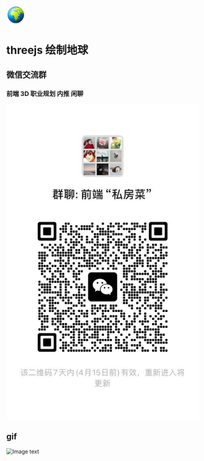 # ![alt text](5FD59D29.png)


# threejs 绘制地球

## 微信交流群

### 前端 3D 职业规划 内推 闲聊

![Image text](weixin.jpg)

## gif

![Image text](show.gif)
